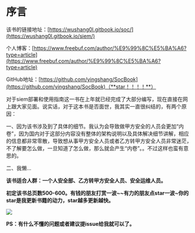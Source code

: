 # 序言

该书的链接地址：[https://wushang0l.gitbook.io/soc/](https://wushang0l.gitbook.io/siem/)

个人博客：[https://www.freebuf.com/author/%E9%99%8C%E5%BA%A6?type=article](https://www.freebuf.com/author/%E9%99%8C%E5%BA%A6?type=article)

GitHub地址：[https://github.com/yingshang/SocBook](https://github.com/yingshang/SocBook)（**star！！！！**）

对于siem部署和使用指南这一书在上年就已经完成了大部分编写，现在直接在网上跟大家见面。说实话，对于这本书是否面世，我其实一直很纠结的，有两个原因：

一、因为该书涉及到了具体的细节。我认为会导致做甲方安全的人员会更加“内卷”，因为国内对于这部分内容没有整体的架构说明以及具体解决细节讲解，相应的信息都非常零散，导致想从事甲方安全人员或者乙方转甲方安全人员非常迷茫，不了解要怎么做，一旦知道了怎么做，那么就会产生“内卷”。。不过这样也蛮有意思的。

二、我懒...

**该书适合人群：一个人安全部、乙方转甲方安全人员、安全运维人员。**

**初定该书总页数500-600。有钱的朋友打赏一波\~\~有力的朋友点star一波\~你的star是我更新书籍的动力，star越多更新越快。**

![](.gitbook/assets/mm\_reward\_qrcode\_1627651911856.png)

**PS：有什么不懂的问题或者建议提issue给我就可以了。**
